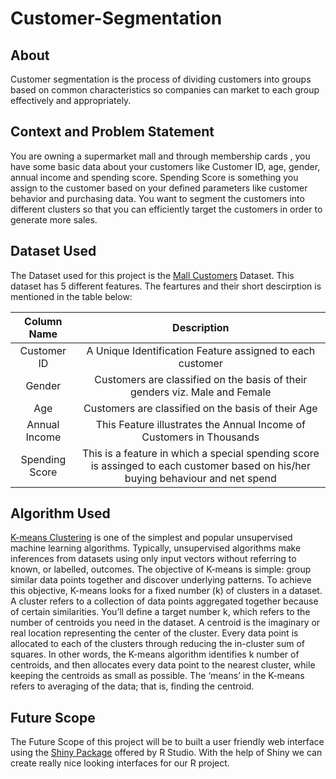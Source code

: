 # Customer-Segmentation

## About


Customer segmentation is the process of dividing customers into groups based on common characteristics so companies can market to each group effectively and appropriately.



## Context and Problem Statement


You are owning a supermarket mall and through membership cards , you have some basic data about your customers like Customer ID, age, gender, annual income and spending score. Spending Score is something you assign to the customer based on your defined parameters like customer behavior and purchasing data. You want to segment the customers into different clusters so that you can efficiently target the customers in order to generate more sales.


## Dataset Used 


The Dataset used for this project is the <a href="https://www.kaggle.com/datasets/vjchoudhary7/customer-segmentation-tutorial-in-python">Mall Customers</a> Dataset. This dataset has 5 different features. The feartures and their short descirption is mentioned in the table below:


   | Column Name     |   Description    |
 |    :----:   |          :-: |
 | Customer ID      | A Unique Identification Feature assigned to each customer  |
| Gender        |   Customers are classified on the basis of their genders viz. Male and Female   |
 | Age |  Customers are classified on the basis of their Age |
 | Annual Income | This Feature illustrates the Annual Income of Customers in Thousands |
 | Spending Score | This is a feature in which a special spending score is assinged to each customer based on his/her buying behaviour and net spend |
 


## Algorithm Used 

<a href="https://en.wikipedia.org/wiki/K-means_clustering">K-means Clustering</a> is one of the simplest and popular unsupervised machine learning algorithms.
Typically, unsupervised algorithms make inferences from datasets using only input vectors without referring to known, or labelled, outcomes.
The objective of K-means is simple: group similar data points together and discover underlying patterns. To achieve this objective, K-means looks for a fixed number (k) of clusters in a dataset.
A cluster refers to a collection of data points aggregated together because of certain similarities.
You’ll define a target number k, which refers to the number of centroids you need in the dataset. A centroid is the imaginary or real location representing the center of the cluster.
Every data point is allocated to each of the clusters through reducing the in-cluster sum of squares.
In other words, the K-means algorithm identifies k number of centroids, and then allocates every data point to the nearest cluster, while keeping the centroids as small as possible.
The ‘means’ in the K-means refers to averaging of the data; that is, finding the centroid.


## Future Scope


The Future Scope of this project will be to built a user friendly web interface using the <a href="https://shiny.rstudio.com/">Shiny Package</a> offered by R Studio. With the help of Shiny we can create really nice looking interfaces for our R project.
